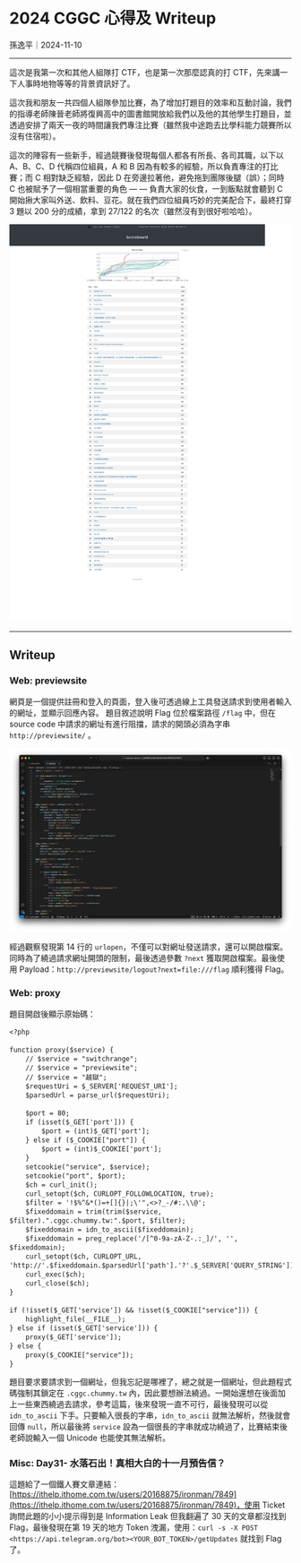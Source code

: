 # 2024 CGGC 心得及 Writeup

孫逸平｜2024-11-10

---

這次是我第一次和其他人組隊打 CTF，也是第一次那麼認真的打 CTF，先來講一下人事時地物等等的背景資訊好了。

這次我和朋友一共四個人組隊參加比賽，為了增加打題目的效率和互動討論，我們的指導老師陳晉老師將復興高中的圖書館開放給我們以及他的其他學生打題目，並透過安排了兩天一夜的時間讓我們專注比賽（雖然我中途跑去比學科能力競賽所以沒有住宿啦）。

這次的陣容有一些新手，經過競賽後發現每個人都各有所長、各司其職，以下以 A、B、C、D 代稱四位組員，A 和 B 因為有較多的經驗，所以負責專注的打比賽；而 C 相對缺乏經驗，因此 D 在旁邊拉著他，避免拖到團隊後腿（誤）；同時 C 也被賦予了一個相當重要的角色 — — 負責大家的伙食，一到飯點就會聽到 C 開始揪大家叫外送、飲料、豆花。就在我們四位組員巧妙的完美配合下，最終打穿 3 題以 200 分的成績，拿到 27/122 的名次（雖然沒有到很好啦哈哈）。

![計分板截圖](articles/2024-CGGC-writeup/01.webp)

---

## Writeup

### Web: previewsite

網頁是一個提供註冊和登入的頁面，登入後可透過線上工具發送請求到使用者輸入的網址，並顯示回應內容。
題目敘述說明 Flag 位於檔案路徑 `/flag` 中，但在 source code 中請求的網址有進行阻擋，請求的開頭必須為字串 `http://previewsite/` 。

![](articles/2024-CGGC-writeup/02.webp)

經過觀察發現第 14 行的 `urlopen`，不僅可以對網址發送請求，還可以開啟檔案。同時為了繞過請求網址開頭的限制，最後透過參數 `?next` 獲取開啟檔案。最後使用 Payload：`http://previewsite/logout?next=file:///flag` 順利獲得 Flag。

### Web: proxy

題目開啟後顯示原始碼：

```
<?php

function proxy($service) {
    // $service = "switchrange";
    // $service = "previewsite";
    // $service = "越獄";
    $requestUri = $_SERVER['REQUEST_URI'];
    $parsedUrl = parse_url($requestUri);

    $port = 80;
    if (isset($_GET['port'])) {
        $port = (int)$_GET['port'];
    } else if ($_COOKIE["port"]) {
        $port = (int)$_COOKIE['port'];
    }
    setcookie("service", $service);
    setcookie("port", $port);
    $ch = curl_init();
    curl_setopt($ch, CURLOPT_FOLLOWLOCATION, true);
    $filter = '!$%^&*()=+[]{}|;\'",<>?_-/#:.\\@';
    $fixeddomain = trim(trim($service, $filter).".cggc.chummy.tw:".$port, $filter);
    $fixeddomain = idn_to_ascii($fixeddomain);
    $fixeddomain = preg_replace('/[^0-9a-zA-Z-.:_]/', '', $fixeddomain);
    curl_setopt($ch, CURLOPT_URL, 'http://'.$fixeddomain.$parsedUrl['path'].'?'.$_SERVER['QUERY_STRING']);
    curl_exec($ch);
    curl_close($ch);
}

if (!isset($_GET['service']) && !isset($_COOKIE["service"])) {
    highlight_file(__FILE__);
} else if (isset($_GET['service'])) {
    proxy($_GET['service']);
} else {
    proxy($_COOKIE["service"]);
}
```

題目要求要請求到一個網址，但我忘記是哪裡了，總之就是一個網址，但此題程式碼強制其鎖定在 `.cggc.chummy.tw` 內，因此要想辦法繞過。一開始還想在後面加上一些東西繞過去請求，參考這篇，後來發現一直不可行，最後發現可以從 `idn_to_ascii` 下手。只要輸入很長的字串，`idn_to_ascii` 就無法解析，然後就會回傳 `null`，所以最後將 `service` 設為一個很長的字串就成功繞過了，比賽結束後老師說輸入一個 Unicode 也能使其無法解析。

### Misc: Day31- 水落石出！真相大白的十一月預告信？

這題給了一個鐵人賽文章連結：[https://ithelp.ithome.com.tw/users/20168875/ironman/7849](https://ithelp.ithome.com.tw/users/20168875/ironman/7849)，使用 Ticket 詢問此題的小小提示得到是 Information Leak 但我翻遍了 30 天的文章都沒找到 Flag，最後發現在第 19 天的地方 Token 洩漏，使用：`curl -s -X POST <https://api.telegram.org/bot><YOUR_BOT_TOKEN>/getUpdates` 就找到 Flag 了。